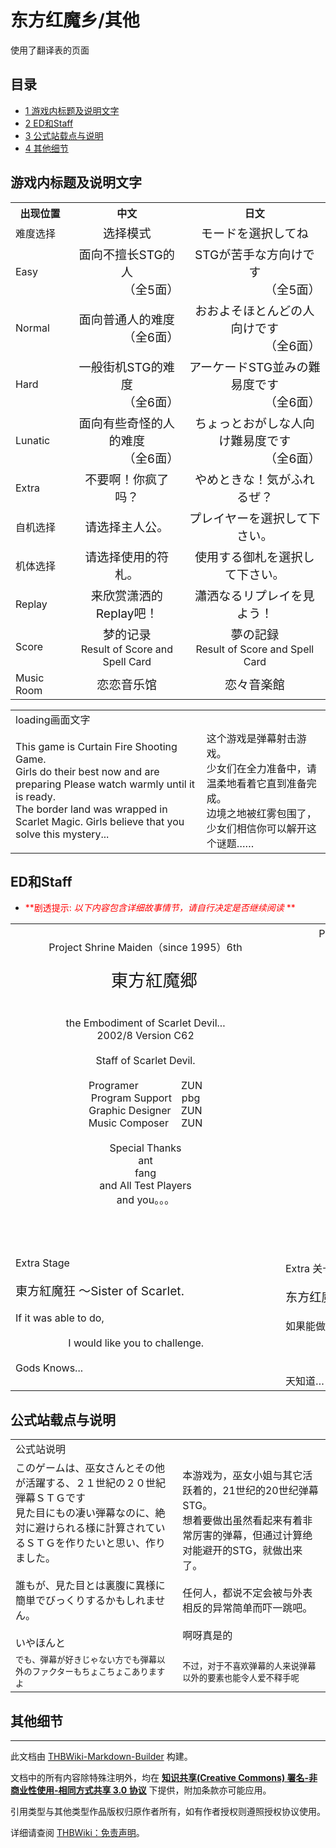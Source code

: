 # 东方红魔乡/其他

<!-- source html: G:\repos\THBWiki-Markdown-Builder\THBWikiMarkdown\Temp\main\9\9b\ns0%3A%E4%B8%9C%E6%96%B9%E7%BA%A2%E9%AD%94%E4%B9%A1%2F%E5%85%B6%E4%BB%96.html -->

使用了翻译表的页面

  
  

  

## 目录

- [1 游戏内标题及说明文字](#游戏内标题及说明文字)
- [2 ED和Staff](#ED和Staff)
- [3 公式站载点与说明](#公式站载点与说明)
- [4 其他细节](#其他细节)




## 游戏内标题及说明文字

<table>

<tbody><tr>
<th>出现位置</th>
<th>中文</th>
<th>日文
</th></tr>
<tr>
<td>难度选择</td>
<td><center><big>选择模式</big></center></td>
<td><center><big>モードを選択してね
</big></center>
</td></tr>
<tr>
<td>Easy</td>
<td><center><big>面向不擅长STG的人<br><div align="right">（全5面）</div></big></center></td>
<td><center><big>STGが苦手な方向けです<br><div align="right">（全5面）</div></big></center>
</td></tr>
<tr>
<td>Normal</td>
<td><center><big>面向普通人的难度<br><div align="right">（全6面）</div></big></center></td>
<td><center><big>おおよそほとんどの人向けです<br><div align="right">（全6面）</div></big></center>
</td></tr>
<tr>
<td>Hard</td>
<td><center><big>一般街机STG的难度<br><div align="right">（全6面）</div></big></center></td>
<td><center><big>アーケードSTG並みの難易度です<br><div align="right">（全6面）</div></big></center>
</td></tr>
<tr>
<td>Lunatic</td>
<td><center><big>面向有些奇怪的人的难度<br><div align="right">（全6面）</div></big></center></td>
<td><center><big>ちょっとおがしな人向け難易度です<br><div align="right">（全6面）</div></big></center>
</td></tr>
<tr>
<td>Extra</td>
<td><center><big>不要啊！你疯了吗？</big></center></td>
<td><center><big>やめときな！気がふれるぜ？</big></center>
</td></tr>
<tr>
<td>自机选择</td>
<td><center><big>请选择主人公。</big></center></td>
<td><center><big>プレイヤーを選択して下さい。</big></center>
</td></tr>
<tr>
<td>机体选择</td>
<td><center><big>请选择使用的符札。</big></center></td>
<td><center><big>使用する御札を選択して下さい。</big></center>
</td></tr>
<tr>
<td>Replay</td>
<td><center><big>来欣赏潇洒的Replay吧！</big></center></td>
<td><center><big>瀟洒なるリプレイを見よう！</big></center>
</td></tr>
<tr>
<td>Score</td>
<td><center><big>梦的记录</big><br>Result of Score and Spell Card</center></td>
<td><center><big>夢の記録</big><br>Result of Score and Spell Card</center>
</td></tr>
<tr>
<td>Music Room</td>
<td><center><big>恋恋音乐馆</big></center></td>
<td><center><big>恋々音楽館</big></center>
</td></tr></tbody></table>



<table><tbody><tr class="tt-header" id="游戏内标题及说明文字-1" data-pos="&#91;&quot;\u6e38\u620f\u5185\u6807\u9898\u53ca\u8bf4\u660e\u6587\u5b57&quot;,1&#93;"><td colspan="2" id="loading画面文字" class="tt-header" lang="zh"><div class="poem">loading画面文字</div></td></tr><tr class="tt-content" id="游戏内标题及说明文字-2" data-pos="&#91;&quot;\u6e38\u620f\u5185\u6807\u9898\u53ca\u8bf4\u660e\u6587\u5b57&quot;,2&#93;"><td class="tt-ja" lang="ja"><div class="poem">This game is Curtain Fire Shooting Game.<br>Girls do their best now and are preparing Please watch warmly until it is ready.<br>The border land was wrapped in Scarlet Magic. Girls believe that you solve this mystery...</div></td><td class="tt-zh" lang="zh"><div class="poem">这个游戏是弹幕射击游戏。<br>少女们在全力准备中，请温柔地看着它直到准备完成。<br>边境之地被红雾包围了，少女们相信你可以解开这个谜题……<br></div></td></tr></tbody></table>


## ED和Staff

- <font color="Red"> **剧透提示:  *以下内容包含详细故事情节，请自行决定是否继续阅读* ** </font>


<table><tbody><tr class="tt-content" id="ED和Staff-1" data-pos="&#91;&quot;ED\u548cStaff&quot;,1&#93;"><td class="tt-ja" lang="ja"><div class="poem"><center>Project Shrine Maiden（since 1995）6th　<br><br><big><big><big>　東方紅魔郷</big></big></big><br><br>　　　　　　　　　　　　　　　　　　　　　　　　　　the Embodiment of Scarlet Devil...<br>2002/8 Version C62<br><br>Staff of Scarlet Devil.<br><br>Programer　　 　　ZUN<br>Program Support　pbg<br>Graphic Designer　ZUN<br>Music Composer　 ZUN<br><br>Special Thanks<br>ant<br>fang<br>and All Test Players<br>and you。。。</center><br><br><br><br>Extra Stage<br><br><big>東方紅魔狂 ～Sister of Scarlet.</big><br><br>If it was able to do,<br><br>　　　　　 I would like you to challenge.<br><br> Gods Knows...</div></td><td class="tt-zh" lang="zh"><div class="poem"><center>Project Shrine Maiden（since 1995）6th　<br><br><big><big><big>　东方红魔乡</big></big></big><br><br>　　　　　　　　　　　　　　　　　　　　　　　　　　the Embodiment of Scarlet Devil...<br>2002/8 版本 C62<br><br>Staff of Scarlet Devil.<br><br>程序　　      　　ZUN<br>程序协力        　pbg<br>图形设计        　ZUN<br>作曲          　 ZUN<br><br>鸣谢<br>ant<br>fang<br>和全体测试玩家<br>以及你。。。</center><br><br><br><br>Extra 关卡<br><br><big>东方红魔狂 ～Sister of Scarlet.</big><br><br>如果能做到的话，<br><br>　　　　　 我希望你去挑战。<br><br> 天知道…</div></td></tr></tbody></table>



## 公式站载点与说明

<table><tbody><tr class="tt-header" id="公式站载点与说明-1" data-pos="&#91;&quot;\u516c\u5f0f\u7ad9\u8f7d\u70b9\u4e0e\u8bf4\u660e&quot;,1&#93;"><td colspan="2" id="公式站说明" class="tt-header" lang="zh"><div class="poem">公式站说明</div></td></tr><tr class="tt-content" id="公式站载点与说明-2" data-pos="&#91;&quot;\u516c\u5f0f\u7ad9\u8f7d\u70b9\u4e0e\u8bf4\u660e&quot;,2&#93;"><td class="tt-ja" lang="ja"><div class="poem">このゲームは、巫女さんとその他が活躍する、２１世紀の２０世紀弾幕ＳＴＧです<br>見た目にもの凄い弾幕なのに、絶対に避けられる様に計算されているＳＴＧを作りたいと思い、作りました。<br><br>誰もが、見た目とは裏腹に異様に簡単でびっくりするかもしれません。<br><br>いやほんと</div></td><td class="tt-zh" lang="zh"><div class="poem">本游戏为，巫女小姐与其它活跃着的，21世纪的20世纪弹幕STG。<br>想着要做出虽然看起来有着非常厉害的弹幕，但通过计算绝对能避开的STG，就做出来了。<br><br>任何人，都说不定会被与外表相反的异常简单而吓一跳吧。<br><br>啊呀真是的</div></td></tr><tr class="tt-content" id="公式站载点与说明-3" data-pos="&#91;&quot;\u516c\u5f0f\u7ad9\u8f7d\u70b9\u4e0e\u8bf4\u660e&quot;,3&#93;"><td class="tt-ja" lang="ja"><div class="poem"><small>でも、弾幕が好きじゃない方でも弾幕以外のファクターもちょこちょこありますよ </small></div></td><td class="tt-zh" lang="zh"><div class="poem"><small>不过，对于不喜欢弹幕的人来说弹幕以外的要素也能令人爱不释手呢</small><br></div></td></tr></tbody></table>


## 其他细节




---

此文档由 [THBWiki-Markdown-Builder](https://github.com/Delsin-Yu/THBWiki-Markdown-Builder) 构建。

文档中的所有内容除特殊注明外，均在 [**知识共享(Creative Commons) 署名-非商业性使用-相同方式共享 3.0 协议**](https://creativecommons.org/licenses/by-sa/3.0/deed.zh-hans) 下提供，附加条款亦可能应用。

引用类型与其他类型作品版权归原作者所有，如有作者授权则遵照授权协议使用。

详细请查阅 [THBWiki：免责声明](https://thbwiki.cc/THBWiki:%E5%85%8D%E8%B4%A3%E5%A3%B0%E6%98%8E)。

